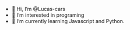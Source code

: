 - 👋 Hi, I’m @Lucas-cars
- 👀 I’m interested in programing
- 🌱 I’m currently learning Javascript and Python.



<!---
Lucas-cars/Lucas-cars is a ✨ special ✨ repository because its `README.md` (this file) appears on your GitHub profile.
You can click the Preview link to take a look at your changes.
--->
